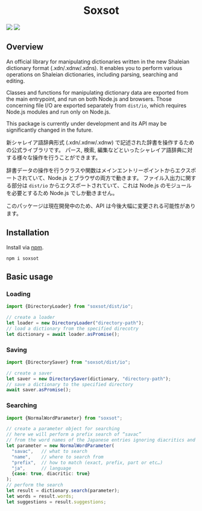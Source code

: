 <div align="center">
<h1>Soxsot</h1>
</div>

![](https://img.shields.io/github/package-json/v/Ziphil/Soxsot)
![](https://img.shields.io/github/commit-activity/y/Ziphil/Soxsot?label=commits)


## Overview
An official library for manipulating dictionaries written in the new Shaleian dictionary format (.xdn/.xdnw/.xdns).
It enables you to perform various operations on Shaleian dictionaries, including parsing, searching and editing.

Classes and functions for manipulating dictionary data are exported from the main entrypoint, and run on both Node.js and browsers.
Those concerning file I/O are exported separately from `dist/io`, which requires Node.js modules and run only on Node.js.

This package is currently under development and its API may be significantly changed in the future.

新シャレイア語辞典形式 (.xdn/.xdnw/.xdnw) で記述された辞書を操作するための公式ライブラリです。
パース, 検索, 編集などといったシャレイア語辞典に対する様々な操作を行うことができます。

辞書データの操作を行うクラスや関数はメインエントリーポイントからエクスポートされていて、Node.js とブラウザの両方で動きます。
ファイル入出力に関する部分は `dist/io` からエクスポートされていて、これは Node.js のモジュールを必要とするため Node.js でしか動きません。

このパッケージは現在開発中のため、API は今後大幅に変更される可能性があります。

## Installation
Install via [npm](https://www.npmjs.com/package/soxsot).
```
npm i soxsot
```

## Basic usage
### Loading
```typescript
import {DirectoryLoader} from "soxsot/dist/io";

// create a loader
let loader = new DirectoryLoader("directory-path");
// load a dictionary from the specified direcotry
let dictionary = await loader.asPromise();
```

### Saving
```typescript
import {DirectorySaver} from "soxsot/dist/io";

// create a saver
let saver = new DirectorySaver(dictionary, "directory-path");
// save a dictionary to the specified directory
await saver.asPromise();
```

### Searching
```typescript
import {NormalWordParameter} from "soxsot";

// create a parameter object for searching
// here we will perform a prefix search of “savac”
// from the word names of the Japanese entries ignoring diacritics and cases
let parameter = new NormalWordParameter(
  "savac",   // what to search
  "name",    // where to search from
  "prefix",  // how to match (exact, prefix, part or etc…)
  "ja",      // language
  {case: true, diacritic: true}
);
// perform the search
let result = dictionary.search(parameter);
let words = result.words;
let suggestions = result.suggestions;
```